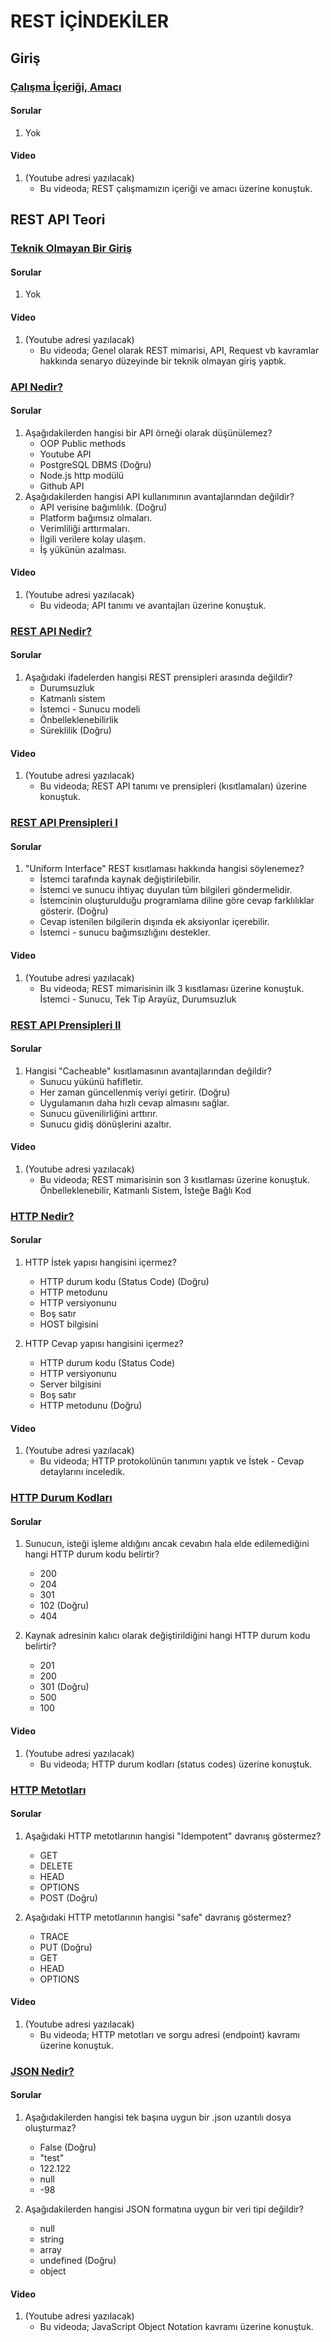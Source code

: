 # REST İÇİNDEKİLER

## Giriş 
### [Çalışma İçeriği, Amacı](Introduction/)
#### Sorular
1. Yok

#### Video
1. (Youtube adresi yazılacak)
	- Bu videoda; REST çalışmamızın içeriği ve amacı üzerine konuştuk. 

## REST API Teori
### [Teknik Olmayan Bir Giriş](NonTechnicalIntro/)
#### Sorular
1. Yok

#### Video
1. (Youtube adresi yazılacak)
	- Bu videoda; Genel olarak REST mimarisi, API, Request vb kavramlar hakkında senaryo düzeyinde bir teknik olmayan giriş yaptık. 

### [API Nedir?](WhatIsAPI/)
#### Sorular
1. Aşağıdakilerden hangisi bir API örneği olarak düşünülemez?
	- OOP Public methods
	- Youtube API
	- PostgreSQL DBMS (Doğru)
	- Node.js http modülü
	- Github API
2. Aşağıdakilerden hangisi API kullanımının avantajlarından değildir?
	- API verisine bağımlılık. (Doğru)
	- Platform bağımsız olmaları.
	- Verimliliği arttırmaları.
	- İlgili verilere kolay ulaşım.
	- İş yükünün azalması.

#### Video
1. (Youtube adresi yazılacak)
	- Bu videoda; API tanımı ve avantajları üzerine konuştuk.

### [REST API Nedir?](WhatIsRESTAPI/)
#### Sorular
1. Aşağıdaki ifadelerden hangisi REST prensipleri arasında değildir?
	- Durumsuzluk
	- Katmanlı sistem
	- İstemci - Sunucu modeli
	- Önbelleklenebilirlik
	- Süreklilik (Doğru)


#### Video
1. (Youtube adresi yazılacak)
	- Bu videoda; REST API tanımı ve prensipleri (kısıtlamaları) üzerine konuştuk.

### [REST API Prensipleri I](RESTAPIPrinciplesI/)
#### Sorular
1. "Uniform Interface" REST kısıtlaması hakkında hangisi söylenemez?
	- İstemci tarafında kaynak değiştirilebilir.
	- İstemci ve sunucu ihtiyaç duyulan tüm bilgileri göndermelidir.
	- İstemcinin oluşturulduğu programlama diline göre cevap farklılıklar gösterir. (Doğru)
	- Cevap istenilen bilgilerin dışında ek aksiyonlar içerebilir.
	- İstemci - sunucu bağımsızlığını destekler.


#### Video
1. (Youtube adresi yazılacak)
	- Bu videoda; REST mimarisinin ilk 3 kısıtlaması üzerine konuştuk. İstemci - Sunucu, Tek Tip Arayüz, Durumsuzluk

### [REST API Prensipleri II](RESTAPIPrinciplesII/)
#### Sorular
1. Hangisi "Cacheable" kısıtlamasının avantajlarından değildir?
	- Sunucu yükünü hafifletir.
	- Her zaman güncellenmiş veriyi getirir. (Doğru)
	- Uygulamanın daha hızlı cevap almasını sağlar.
	- Sunucu güvenilirliğini arttırır.
	- Sunucu gidiş dönüşlerini azaltır.


#### Video
1. (Youtube adresi yazılacak)
	- Bu videoda; REST mimarisinin son 3 kısıtlaması üzerine konuştuk. Önbelleklenebilir, Katmanlı Sistem, İsteğe Bağlı Kod

### [HTTP Nedir?](WhatIsHTTP/)
#### Sorular
1. HTTP İstek yapısı hangisini içermez?
	- HTTP durum kodu (Status Code) (Doğru)
	- HTTP metodunu
	- HTTP versiyonunu 
	- Boş satır
	- HOST bilgisini

2. HTTP Cevap yapısı hangisini içermez?
	- HTTP durum kodu (Status Code) 
	- HTTP versiyonunu
	- Server bilgisini
	- Boş satır
	- HTTP metodunu (Doğru)


#### Video
1. (Youtube adresi yazılacak)
	- Bu videoda; HTTP protokolünün tanımını yaptık ve İstek - Cevap detaylarını inceledik.

### [HTTP Durum Kodları](HTTPStatusCodes/)
#### Sorular
1. Sunucun, isteği işleme aldığını ancak cevabın hala elde edilemediğini hangi HTTP durum kodu belirtir?
	- 200
	- 204
	- 301 
	- 102 (Doğru)
	- 404

2. Kaynak adresinin kalıcı olarak değiştirildiğini hangi HTTP durum kodu belirtir?
	- 201
	- 200
	- 301 (Doğru)
	- 500
	- 100


#### Video
1. (Youtube adresi yazılacak)
	- Bu videoda; HTTP durum kodları (status codes) üzerine konuştuk.

### [HTTP Metotları](HTTPMethods/)
#### Sorular
1. Aşağıdaki HTTP metotlarının hangisi "Idempotent" davranış göstermez?
	- GET
	- DELETE
	- HEAD
	- OPTIONS
	- POST (Doğru)

2. Aşağıdaki HTTP metotlarının hangisi "safe" davranış göstermez?
	- TRACE
	- PUT (Doğru)
	- GET
	- HEAD
	- OPTIONS


#### Video
1. (Youtube adresi yazılacak)
	- Bu videoda; HTTP metotları ve sorgu adresi (endpoint) kavramı üzerine konuştuk.

### [JSON Nedir?](WhatIsJSON/)
#### Sorular
1. Aşağıdakilerden hangisi tek başına uygun bir .json uzantılı dosya oluşturmaz?
	- False (Doğru)
	- "test"
	- 122.122
	- null
	- -98

2. Aşağıdakilerden hangisi JSON formatına uygun bir veri tipi değildir?
	- null
	- string
	- array
	- undefined (Doğru)
	- object


#### Video
1. (Youtube adresi yazılacak)
	- Bu videoda; JavaScript Object Notation kavramı üzerine konuştuk.
